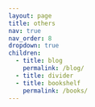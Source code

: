 ```yaml
---
layout: page
title: others
nav: true
nav_order: 8
dropdown: true
children:
  - title: blog
    permalink: /blog/
  - title: divider
  - title: bookshelf
    permalink: /books/
---
```


